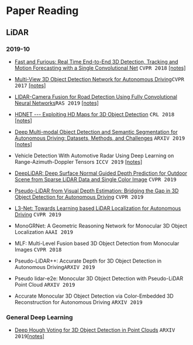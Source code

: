 # Paper Reading
## LiDAR
### 2019-10
- [Fast and Furious: Real Time End-to-End 3D Detection, Tracking and Motion Forecasting with a Single Convolutional Net](http://openaccess.thecvf.com/content_cvpr_2018/papers/Luo_Fast_and_Furious_CVPR_2018_paper.pdf) <kbd>CVPR 2018</kbd> [[notes]](notes/papers/fast_and_furious.md)

- [Multi-View 3D Object Detection Network for Autonomous Driving](http://openaccess.thecvf.com/content_cvpr_2017/papers/Chen_Multi-View_3D_Object_CVPR_2017_paper.pdf)<kbd>CVPR 2017</kbd> [[notes]](notes/papers/MV3D.md	)

- [LIDAR-Camera Fusion for Road Detection Using Fully Convolutional Neural Networks](https://arxiv.org/pdf/1809.07941.pdf)<kbd>RAS 2019</kbd> [[notes]](notes/papers/lidar_camera_fusion_road_detection.md)

- [HDNET --- Exploiting HD Maps for 3D Object Detection](http://proceedings.mlr.press/v87/yang18b/yang18b.pdf) <kbd>CRL 2018</kbd> [[notes]](notes/papers/hd_map_detection.md)

- [Deep Multi-modal Object Detection and Semantic Segmentation for Autonomous Driving: Datasets, Methods, and Challenges](https://arxiv.org/pdf/1902.07830.pdf) <kbd>ARXIV 2019</kbd> [[notes]](notes/papers/survey_datasets_methods_challange.md)

- Vehicle Detection With Automotive Radar Using Deep Learning on Range-Azimuth-Doppler Tensors <kbd>ICCV 2019</kbd> [[notes]](notes/papers/qualcomm_radar.md)

- [DeepLiDAR: Deep Surface Normal Guided Depth Prediction for Outdoor Scene from Sparse LiDAR Data and Single Color Image](http://openaccess.thecvf.com/content_CVPR_2019/papers/Qiu_DeepLiDAR_Deep_Surface_Normal_Guided_Depth_Prediction_for_Outdoor_Scene_CVPR_2019_paper.pdf) <kbd>CVPR 2019</kbd>

- [Pseudo-LiDAR from Visual Depth Estimation: Bridging the Gap in 3D Object Detection for Autonomous Driving](http://openaccess.thecvf.com/content_CVPR_2019/papers/Wang_Pseudo-LiDAR_From_Visual_Depth_Estimation_Bridging_the_Gap_in_3D_CVPR_2019_paper.pdf) <kbd>CVPR 2019</kbd>

- [L3-Net: Towards Learning based LiDAR Localization for Autonomous Driving](http://openaccess.thecvf.com/content_CVPR_2019/papers/Lu_L3-Net_Towards_Learning_Based_LiDAR_Localization_for_Autonomous_Driving_CVPR_2019_paper.pdf) <kbd>CVPR 2019</kbd>

- MonoGRNet: A Geometric Reasoning Network for Monocular 3D Object Localization <kbd>AAAI 2019</kbd>

- MLF: Multi-Level Fusion based 3D Object Detection from Monocular Images <kbd>CVPR 2018</kbd>

- Pseudo-LiDAR++: Accurate Depth for 3D Object Detection in Autonomous Driving<kbd>ARXIV 2019</kbd>

- Pseudo lidar-e2e: Monocular 3D Object Detection with Pseudo-LiDAR Point Cloud <kbd>ARXIV 2019</kbd>



- Accurate Monocular 3D Object Detection via Color-Embedded 3D Reconstruction for Autonomous Driving <kbd>ARXIV 2019</kbd>





### General Deep Learning
- [Deep Hough Voting for 3D Object Detection in Point Clouds](https://arxiv.org/pdf/1904.09664.pdf) <kbd>ARXIV 2019</kbd>[[notes]](notes/papers/hough_voting_3D_detection_point_clouds.md	)
 
